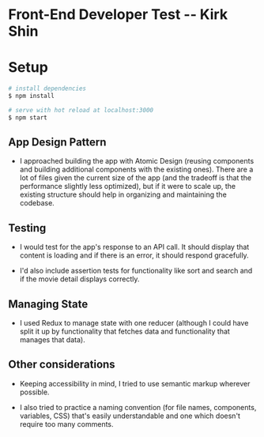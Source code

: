 # Front-End Developer Test -- Kirk Shin

# Setup

```bash
# install dependencies
$ npm install

# serve with hot reload at localhost:3000
$ npm start

```

## App Design Pattern
- I approached building the app with Atomic Design (reusing components and building additional components with the existing ones). There are a lot of files given the current size of the app (and the tradeoff is that the performance slightly less optimized), but if it were to scale up, the existing structure should help in organizing and maintaining the codebase. 

## Testing
- I would test for the app's response to an API call. It should display that content is loading and if there is an error, it should respond gracefully.

- I'd also include assertion tests for functionality like sort and search and if the movie detail displays correctly.

## Managing State
- I used Redux to manage state with one reducer (although I could have split it up by functionality that fetches data and functionality that manages that data).

## Other considerations
- Keeping accessibility in mind, I tried to use semantic markup wherever possible. 

- I also tried to practice a naming convention (for file names, components, variables, CSS) that's easily understandable and one which doesn't require too many comments. 